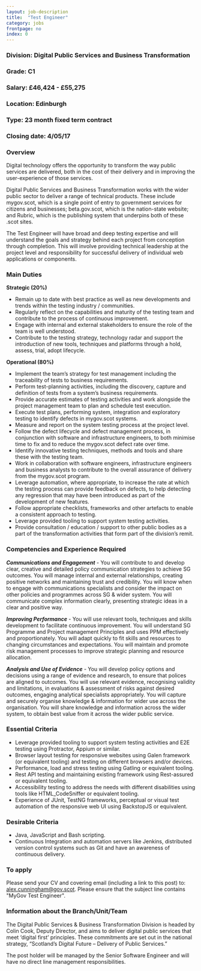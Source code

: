 ```yaml
---
layout: job-description
title:  "Test Engineer"
category: jobs
frontpage: no
index: 0
---
```


### Division: Digital Public Services and Business Transformation
### Grade: C1
### Salary: &pound;46,424 - &pound;55,275
### Location: Edinburgh
### Type: 23 month fixed term contract
### Closing date: 4/05/17

### Overview

Digital technology offers the opportunity to transform the way public services are delivered, both in the cost of their delivery and in improving the user-experience of those services.

Digital Public Services and Business Transformation works with the wider public sector to deliver a range of technical products. These include mygov.scot, which is a single point of entry to government services for citizens and businesses; beta.gov.scot, which is the nation-state website; and Rubric, which is the publishing system that underpins both of these .scot sites.

The Test Engineer will have broad and deep testing expertise and will understand the goals and strategy behind each project from conception through completion. This will involve providing technical leadership at the project level and responsibility for successful delivery of individual web applications or components.

### Main Duties

**Strategic (20%)**

* Remain up to date with best practice as well as new developments and trends within the testing industry / communities.
* Regularly reflect on the capabilities and maturity of the testing team and contribute to the process of continuous improvement.
* Engage with internal and external stakeholders to ensure the role of the team is well understood.
* Contribute to the testing strategy, technology radar and support the introduction of new tools, techniques and platforms through a hold, assess, trial, adopt lifecycle.

**Operational (80%)**

* Implement the team’s strategy for test management including the traceability of tests to business requirements.
* Perform test-planning activities, including the discovery, capture and definition of tests from a system’s business requirements.
* Provide accurate estimates of testing activities and work alongside the project management team to plan and schedule test execution.
* Execute test plans, performing system, integration and exploratory testing to identify defects in mygov.scot systems.
* Measure and report on the system testing process at the project level.
* Follow the defect lifecycle and defect management process, in conjunction with software and infrastructure engineers, to both minimise time to fix and to reduce the mygov.scot defect rate over time.
* Identify innovative testing techniques, methods and tools and share these with the testing team.
* Work in collaboration with software engineers, infrastructure engineers and business analysts to contribute to the overall assurance of delivery from the mygov.scot program.
* Leverage automation, where appropriate, to increase the rate at which the testing process can provide feedback on defects, to help detecting any regression that may have been introduced as part of the development of new features.
* Follow appropriate checklists, frameworks and other artefacts to enable a consistent approach to testing.
* Leverage provided tooling to support system testing activities.
* Provide consultation / education / support to other public bodies as a part of the transformation activities that form part of the division’s remit.

### Competencies and Experience Required

***Communications and Engagement*** - You will contribute to and develop clear, creative and detailed policy communication strategies to achieve SG outcomes. You will manage internal and external relationships, creating positive networks and maintaining trust and credibility. You will know when to engage with communications specialists and consider the impact on other policies and programmes across SG & wider system. You will communicate complex information clearly, presenting strategic ideas in a clear and positive way.

***Improving Performance*** - You will use relevant tools, techniques and skills development to facilitate continuous improvement. You will understand SG Programme and Project management Principles and uses PPM effectively and proportionately. You will adapt quickly to fit skills and resources to changing circumstances and expectations. You will maintain and promote risk management processes to improve strategic planning and resource allocation.

***Analysis and Use of Evidence*** - You will develop policy options and decisions using a range of evidence and research, to ensure that polices are aligned to outcomes. You will use relevant evidence, recognising validity and limitations, in evaluations & assessment of risks against desired outcomes, engaging analytical specialists appropriately. You will capture and securely organise knowledge & information for wider use across the organisation. You will share knowledge and information across the wider system, to obtain best value from it across the wider public service.

### Essential Criteria

* Leverage provided tooling to support system testing activities and E2E testing using Protractor, Appium or similar.
* Browser layout testing for responsive websites using Galen framework (or equivalent tooling) and testing on different browsers and/or devices.
* Performance, load and stress testing using Gatling or equivalent tooling.
* Rest API testing and maintaining existing framework using Rest-assured or equivalent tooling.
* Accessibility testing to address the needs with different disabilities using tools like HTML_CodeSniffer or equivalent tooling.
* Experience of JUnit, TestNG frameworks, perceptual or visual test automation of the responsive web UI using BackstopJS or equivalent.

### Desirable Criteria

* Java, JavaScript and Bash scripting.
* Continuous Integration and automation servers like Jenkins, distributed version control systems such as Git and have an awareness of continuous delivery.

### To apply

Please send your CV and covering email (including a link to this post) to: <a href="mailto:alex.cunningham@gov.scot">alex.cunningham@gov.scot</a>. Please ensure that the subject line contains "MyGov Test Engineer".

### Information about the Branch/Unit/Team

The Digital Public Services & Business Transformation Division is headed by Colin Cook, Deputy Director, and aims to deliver digital public services that meet ‘digital first’ principles. These commitments are set out in the national strategy, “Scotland’s Digital Future – Delivery of Public Services.”

The post holder will be managed by the Senior Software Engineer and will have no direct line management responsibilities.
